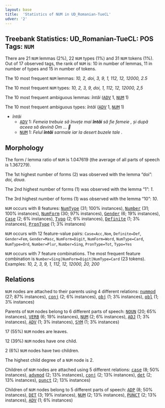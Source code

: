 ```yaml
---
layout: base
title:  'Statistics of NUM in UD_Romanian-TueCL'
udver: '2'
---
```


## Treebank Statistics: UD_Romanian-TueCL: POS Tags: `NUM`

There are 21 `NUM` lemmas (2%), 22 `NUM` types (1%) and 31 `NUM` tokens (1%).
Out of 17 observed tags, the rank of `NUM` is: 10 in number of lemmas, 11 in number of types and 15 in number of tokens.

The 10 most frequent `NUM` lemmas: <em>10, 2, doi, 3, 9, 1, 112, 12, 12000, 2.5</em>

The 10 most frequent `NUM` types:  <em>10, 2, 3, 9, doi, 1, 112, 12, 12000, 2,5</em>

The 10 most frequent ambiguous lemmas: <em>întâi</em> (<tt><a href="ro_tuecl-pos-ADV.html">ADV</a></tt> 1, <tt><a href="ro_tuecl-pos-NUM.html">NUM</a></tt> 1)

The 10 most frequent ambiguous types:  <em>întâi</em> (<tt><a href="ro_tuecl-pos-ADV.html">ADV</a></tt> 1, <tt><a href="ro_tuecl-pos-NUM.html">NUM</a></tt> 1)


* <em>întâi</em>
  * <tt><a href="ro_tuecl-pos-ADV.html">ADV</a></tt> 1: <em>Femeia trebuie să învețe mai <b>întâi</b> să fie femeie , și după aceea să devină Om ... 🧝</em>
  * <tt><a href="ro_tuecl-pos-NUM.html">NUM</a></tt> 1: <em>Felul <b>întâi</b> sarmale iar la desert buzele tale .</em>

## Morphology

The form / lemma ratio of `NUM` is 1.047619 (the average of all parts of speech is 1.367279).

The 1st highest number of forms (2) was observed with the lemma “doi”: <em>doi, doua</em>.

The 2nd highest number of forms (1) was observed with the lemma “1”: <em>1</em>.

The 3rd highest number of forms (1) was observed with the lemma “10”: <em>10</em>.

`NUM` occurs with 8 features: <tt><a href="ro_tuecl-feat-NumType.html">NumType</a></tt> (31; 100% instances), <tt><a href="ro_tuecl-feat-Number.html">Number</a></tt> (31; 100% instances), <tt><a href="ro_tuecl-feat-NumForm.html">NumForm</a></tt> (30; 97% instances), <tt><a href="ro_tuecl-feat-Gender.html">Gender</a></tt> (6; 19% instances), <tt><a href="ro_tuecl-feat-Case.html">Case</a></tt> (2; 6% instances), <tt><a href="ro_tuecl-feat-Typo.html">Typo</a></tt> (2; 6% instances), <tt><a href="ro_tuecl-feat-Definite.html">Definite</a></tt> (1; 3% instances), <tt><a href="ro_tuecl-feat-PronType.html">PronType</a></tt> (1; 3% instances)

`NUM` occurs with 12 feature-value pairs: `Case=Acc,Nom`, `Definite=Def`, `Gender=Fem`, `Gender=Masc`, `NumForm=Digit`, `NumForm=Word`, `NumType=Card`, `NumType=Ord`, `Number=Plur`, `Number=Sing`, `PronType=Tot`, `Typo=Yes`

`NUM` occurs with 7 feature combinations.
The most frequent feature combination is `Number=Sing|NumForm=Digit|NumType=Card` (23 tokens).
Examples: <em>10, 2, 3, 9, 1, 112, 12, 12000, 20, 200</em>


## Relations

`NUM` nodes are attached to their parents using 4 different relations: <tt><a href="ro_tuecl-dep-nummod.html">nummod</a></tt> (27; 87% instances), <tt><a href="ro_tuecl-dep-conj.html">conj</a></tt> (2; 6% instances), <tt><a href="ro_tuecl-dep-obj.html">obj</a></tt> (1; 3% instances), <tt><a href="ro_tuecl-dep-obl.html">obl</a></tt> (1; 3% instances)

Parents of `NUM` nodes belong to 6 different parts of speech: <tt><a href="ro_tuecl-pos-NOUN.html">NOUN</a></tt> (20; 65% instances), <tt><a href="ro_tuecl-pos-VERB.html">VERB</a></tt> (6; 19% instances), <tt><a href="ro_tuecl-pos-NUM.html">NUM</a></tt> (2; 6% instances), <tt><a href="ro_tuecl-pos-ADJ.html">ADJ</a></tt> (1; 3% instances), <tt><a href="ro_tuecl-pos-ADV.html">ADV</a></tt> (1; 3% instances), <tt><a href="ro_tuecl-pos-SYM.html">SYM</a></tt> (1; 3% instances)

17 (55%) `NUM` nodes are leaves.

12 (39%) `NUM` nodes have one child.

2 (6%) `NUM` nodes have two children.

The highest child degree of a `NUM` node is 2.

Children of `NUM` nodes are attached using 5 different relations: <tt><a href="ro_tuecl-dep-case.html">case</a></tt> (8; 50% instances), <tt><a href="ro_tuecl-dep-advmod.html">advmod</a></tt> (2; 13% instances), <tt><a href="ro_tuecl-dep-conj.html">conj</a></tt> (2; 13% instances), <tt><a href="ro_tuecl-dep-det.html">det</a></tt> (2; 13% instances), <tt><a href="ro_tuecl-dep-punct.html">punct</a></tt> (2; 13% instances)

Children of `NUM` nodes belong to 5 different parts of speech: <tt><a href="ro_tuecl-pos-ADP.html">ADP</a></tt> (8; 50% instances), <tt><a href="ro_tuecl-pos-DET.html">DET</a></tt> (3; 19% instances), <tt><a href="ro_tuecl-pos-NUM.html">NUM</a></tt> (2; 13% instances), <tt><a href="ro_tuecl-pos-PUNCT.html">PUNCT</a></tt> (2; 13% instances), <tt><a href="ro_tuecl-pos-ADV.html">ADV</a></tt> (1; 6% instances)


